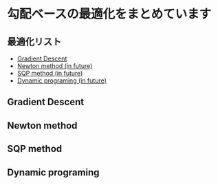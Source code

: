 # 勾配ベースの最適化をまとめています

## 最適化リスト
- [Gradient Descent](#gradient-descent)
- [Newton method (in future)](#newton-method)
- [SQP method (in future)](#sqp-method)
- [Dynamic programing (in future)](#dynamic-programing)

## Gradient Descent

## Newton method

## SQP method

## Dynamic programing